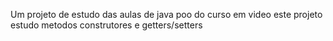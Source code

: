 Um projeto de estudo das aulas de java poo do curso em video 
este projeto estudo metodos construtores e getters/setters
